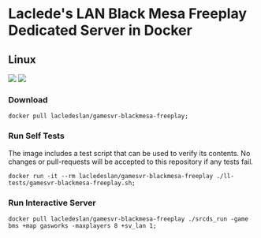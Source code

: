 # Laclede's LAN Black Mesa Freeplay Dedicated Server in Docker

## Linux
[![](https://images.microbadger.com/badges/version/lacledeslan/gamesvr-blackmesa-freeplay.svg)](https://microbadger.com/images/lacledeslan/gamesvr-blackmesa-freeplay "Get your own version badge on microbadger.com")
[![](https://images.microbadger.com/badges/image/lacledeslan/gamesvr-blackmesa-freeplay.svg)](https://microbadger.com/images/lacledeslan/gamesvr-blackmesa-freeplay "Get your own image badge on microbadger.com")


### Download
```
docker pull lacledeslan/gamesvr-blackmesa-freeplay;
```

### Run Self Tests

The image includes a test script that can be used to verify its contents. No changes or pull-requests will be accepted to this repository if any tests fail.

```
docker run -it --rm lacledeslan/gamesvr-blackmesa-freeplay ./ll-tests/gamesvr-blackmesa-freeplay.sh;
```

### Run Interactive Server
```
docker pull lacledeslan/gamesvr-blackmesa-freeplay ./srcds_run -game bms +map gasworks -maxplayers 8 +sv_lan 1;
```

